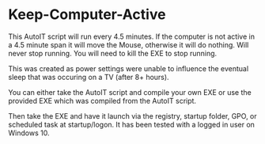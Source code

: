 # Keep-Computer-Active
This AutoIT script will run every 4.5 minutes.  If the computer is not active in a 4.5 minute span it will move the Mouse, otherwise it will do nothing.  Will never stop running.  You will need to kill the EXE to stop running.

This was created as power settings were unable to influence the eventual sleep that was occuring on a TV (after 8+ hours).

You can either take the AutoIT script and compile your own EXE or use the provided EXE which was compiled from the AutoIT script.

Then take the EXE and have it launch via the registry, startup folder, GPO, or scheduled task at startup/logon.  It has been tested with a logged in user on Windows 10.

